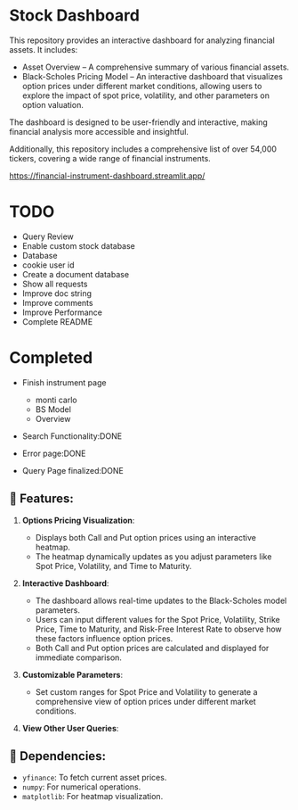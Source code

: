 # Stock Dashboard


This repository provides an interactive dashboard for analyzing financial assets. It includes:
 - Asset Overview – A comprehensive summary of various financial assets.
 - Black-Scholes Pricing Model – An interactive dashboard that visualizes option prices under different market conditions, allowing users to explore the impact of spot price, volatility, and other parameters on option valuation.

The dashboard is designed to be user-friendly and interactive, making financial analysis more accessible and insightful.

Additionally, this repository includes a comprehensive list of over 54,000 tickers, covering a wide range of financial instruments.

https://financial-instrument-dashboard.streamlit.app/

# TODO

- Query Review
- Enable custom stock database
- Database
- cookie user id
- Create a document database 
- Show all requests
- Improve doc string
- Improve comments
- Improve Performance
- Complete README

# Completed
- Finish instrument page 
  - monti carlo
  - BS Model
  - Overview

- Search Functionality:DONE
- Error page:DONE
- Query Page finalized:DONE
    
## 🚀 Features:

1. **Options Pricing Visualization**: 
   - Displays both Call and Put option prices using an interactive heatmap.
   - The heatmap dynamically updates as you adjust parameters like Spot Price, Volatility, and Time to Maturity.
   
2. **Interactive Dashboard**:
   - The dashboard allows real-time updates to the Black-Scholes model parameters.
   - Users can input different values for the Spot Price, Volatility, Strike Price, Time to Maturity, and Risk-Free Interest Rate to observe how these factors influence option prices.
   - Both Call and Put option prices are calculated and displayed for immediate comparison.
   
3. **Customizable Parameters**:
   - Set custom ranges for Spot Price and Volatility to generate a comprehensive view of option prices under different market conditions.

4. **View Other User Queries**:
   

## 🔧 Dependencies: 
- `yfinance`: To fetch current asset prices.
- `numpy`: For numerical operations.
- `matplotlib`: For heatmap visualization.


